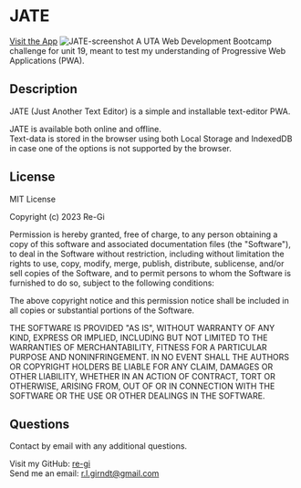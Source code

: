 # JATE
[Visit the App](https://regi-jate.herokuapp.com/)
![JATE-screenshot](https://user-images.githubusercontent.com/119711335/222844471-16b50d39-c65d-4bfc-adfc-2d6f2a3f49e0.png)
A UTA Web Development Bootcamp challenge for unit 19, meant to test my understanding of Progressive Web Applications (PWA).

## Description
JATE (Just Another Text Editor) is a simple and installable text-editor PWA.

JATE is available both online and offline.  
Text-data is stored in the browser using both Local Storage and IndexedDB in case one of the options is not supported by the browser.

## License 
MIT License

Copyright (c) 2023 Re-Gi

Permission is hereby granted, free of charge, to any person obtaining a copy
of this software and associated documentation files (the "Software"), to deal
in the Software without restriction, including without limitation the rights
to use, copy, modify, merge, publish, distribute, sublicense, and/or sell
copies of the Software, and to permit persons to whom the Software is
furnished to do so, subject to the following conditions:

The above copyright notice and this permission notice shall be included in all
copies or substantial portions of the Software.

THE SOFTWARE IS PROVIDED "AS IS", WITHOUT WARRANTY OF ANY KIND, EXPRESS OR
IMPLIED, INCLUDING BUT NOT LIMITED TO THE WARRANTIES OF MERCHANTABILITY,
FITNESS FOR A PARTICULAR PURPOSE AND NONINFRINGEMENT. IN NO EVENT SHALL THE
AUTHORS OR COPYRIGHT HOLDERS BE LIABLE FOR ANY CLAIM, DAMAGES OR OTHER
LIABILITY, WHETHER IN AN ACTION OF CONTRACT, TORT OR OTHERWISE, ARISING FROM,
OUT OF OR IN CONNECTION WITH THE SOFTWARE OR THE USE OR OTHER DEALINGS IN THE
SOFTWARE.


## Questions
Contact by email with any additional questions.

Visit my GitHub: [re-gi](https://github.com/re-gi)  
Send me an email: r.l.girndt@gmail.com

